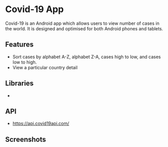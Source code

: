 # Covid-19 App

Covid-19 is an Android app which allows users to view number of cases in the world.  It is designed and optimised for both Android phones and tablets. 

## Features

* Sort cases by alphabet A-Z, alphabet Z-A, cases high to low, and cases low to high.
* View a particular country detail

## Libraries

* 

## API

* https://api.covid19api.com/

## Screenshots

